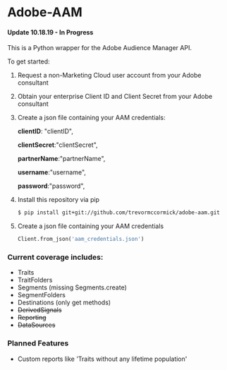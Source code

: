 # Adobe-AAM

#### Update 10.18.19 - In Progress

This is a Python wrapper for the Adobe Audience Manager API.

To get started:
1. Request a non-Marketing Cloud user account from your Adobe consultant
2. Obtain your enterprise Client ID and Client Secret from your Adobe consultant
3. Create a json file containing your AAM credentials:  

    **clientID**: "clientID",  

    **clientSecret**:"clientSecret",  

    **partnerName**:"partnerName",  

    **username**:"username",  

    **password**:"password",
4. Install this repository via pip
    ```sh
    $ pip install git+git://github.com/trevormccormick/adobe-aam.git
    ```
5. Create a json file containing your AAM credentials
    ```py
    Client.from_json('aam_credentials.json')
    ```
### Current coverage includes:
* Traits
* TraitFolders
* Segments (missing Segments.create)
* SegmentFolders
* Destinations (only get methods)
* ~~DerivedSignals~~
* ~~Reporting~~
* ~~DataSources~~

###  Planned Features
* Custom reports like 'Traits without any lifetime population'

